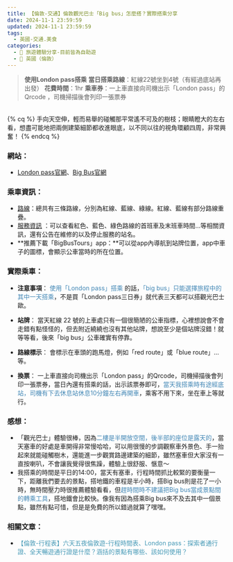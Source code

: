 ```yaml
---
title: 【倫敦-交通】倫敦觀光巴士「Big bus」怎麼搭？實際搭乘分享
date: 2024-11-1 23:59:59
updated: 2024-11-1 23:59:59
tags:
  - 英國-交通.美食
categories: 
  - 🌴 旅遊體驗分享-目前皆為自助遊
  - 🥥 英國（倫敦） 
---
```

>**使用London pass搭乘**
>**當日搭乘路線**：紅線22號坐到4號（有經過底站再出發）
>**花費時間**：1hr
>**乘車券**：一上車直接向司機出示「London pass」的 Qrcode ，司機掃描後會列印一張票券
<!-- more -->

<br>
{% cq %} 手向天空伸，輕而易舉的碰觸那平常遙不可及的樹枝；眼睛瞪大的左右看，想盡可能地把兩側建築細節都收進眼底，以不同以往的視角環顧四周，非常興奮！ {% endcq %}
<br>

### 網站：
 + [London pass官網](https://londonpass.com/en/london-attractions/hop-on-hop-off-bus-tour)、[Big Bus官網]( https://www.bigbustours.com) 

### 乘車資訊：
+ [路線](https://www.bigbustours.com/en/london/london-routes-and-tour-maps)：總共有三條路線，分別為紅線、藍線、綠線。紅線、藍線有部分路線重疊。
+ [服務資訊](https://www.bigbustours.com/en/london/service-information) ：可以查看紅色、藍色、綠色路線的首班車及末班車時間…等相關資訊，還有公告在維修的以及停止服務的站名。
+ **推薦下載「BigBusTours」app：**可以從app內導航到站牌位置，app中車子的圖標，會顯示公車當時的所在位置。

### 實際乘車：
+ **注意事項**：
<font color=#4287B5>使用「London pass」搭乘</font> 的話，<font color=#4287B5>「big bus」只能選擇旅程中的其中一天搭乘</font>，不是買「London pass三日券」就代表三天都可以搭觀光巴士歐。

+ **站牌**：
當天紅線 22 號的上車處只有一個很簡陋的公車指標，心裡想說會不會走錯有點怪怪的，但去附近繞繞也沒有其他站牌，想說至少是個站牌沒錯！就等等看，後來「big bus」公車確實有停靠。

+ **路線標示**：
會標示在車頭的跑馬燈，例如「red route」或「blue route」...等。

+  **換票**：
一上車直接向司機出示「London pass」的Qrcode，司機掃描後會列印一張票券，當日內還有搭乘的話，出示該票券即可，<font color=#4287B5>當天我搭乘時有途經底站，司機有下去休息站休息10分鐘左右再開車</font>，乘客不用下來，坐在車上等就行。

### 感想：
+ 「觀光巴士」體驗很棒，因為<font color=#4287B5>二樓是半開放空間，後半部的座位是露天的</font>，當天塞車的好處是車開得非常慢哈哈，可以用很慢的步調觀察車外景色、手一抬起來就能碰觸樹木，還能進一步觀賞路邊建築的細節，雖然塞車但大家沒有一直按喇叭，不會讓我覺得很焦躁，體驗上很舒服、愜意～
+ 我搭乘的時間是平日的14:00，當天有塞車，行程時間抓比較緊的要衡量一下，距離我們要去的景點，搭地鐵的車程是半小時，搭Big bus則是花了一小時，無時間壓力時很推薦體驗看看，但<font color=#4287B5>趕時間時不建議把Big bus當成景點間的轉乘工具</font>，搭地鐵會比較快。像我有因為搭乘Big bus來不及去其中一個景點，雖然有點可惜，但是是免費的所以錯過就算了嘿嘿。

### 相關文章：
+ <font color=#4599B6>【倫敦-行程表】六天五夜倫敦遊-行程時間表、London pass：探索者通行證、全天暢遊通行證是什麼？涵括的景點有哪些、該如何使用？</font> 